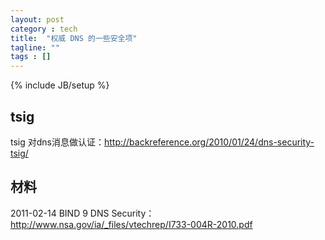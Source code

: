 ```yaml
---
layout: post
category : tech
title:  "权威 DNS 的一些安全项"
tagline: ""
tags : [] 
---
```

{% include JB/setup %}

## tsig

tsig 对dns消息做认证：http://backreference.org/2010/01/24/dns-security-tsig/

## 材料
2011-02-14 BIND 9 DNS Security：http://www.nsa.gov/ia/_files/vtechrep/I733-004R-2010.pdf

